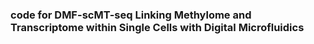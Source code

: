 ### code for DMF-scMT-seq Linking Methylome and Transcriptome within Single Cells with Digital Microfluidics

